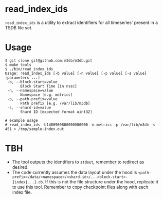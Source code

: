 # read_index_ids

`read_index_ids` is a utility to extract identifiers for all timeseries' present in a TSDB file set.

# Usage
```
$ git clone git@github.com:m3db/m3db.git
$ make tools
$ ./bin/read_index_ids
Usage: read_index_ids [-b value] [-n value] [-p value] [-s value] [parameters ...]
 -b, --block-start=value
       Block Start Time [in nsec]
 -n, --namespace=value
       Namespace [e.g. metrics]
 -p, --path-prefix=value
       Path prefix [e.g. /var/lib/m3db]
 -s, --shard-id=value
       Shard ID [expected format uint32]

# example usage
# read_index_ids -b1480960800000000000 -n metrics -p /var/lib/m3db -s 451 > /tmp/sample-index.out
```

# TBH
- The tool outputs the identifiers to `stdout`, remember to redirect as desired.
- The code currently assumes the data layout under the hood is `<path-prefix>/data/<namespace>/<shard-id>/...<block-start>-[index|...].db`. If this is not the file structure under the hood, replicate it to use this tool. Remember to copy checkpoint files along with each index file.